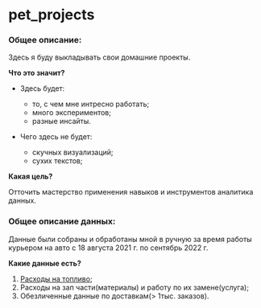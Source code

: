 # pet_projects

### Общее описание:
Здесь я буду выкладывать свои домашние проекты.

**Что это значит?**

* Здесь будет:
   * то, с чем мне интресно работать;
   * много экспериментов;
   * разные инсайты. 

* Чего здесь не будет:
   * скучных визуализаций;
   * сухих текстов;
   
**Какая цель?**

Отточить  мастерство применения навыков и инструментов аналитика данных.

### Общее описание данных:

Данные были собраны и обработаны мной в ручную за время работы курьером на авто с 18 августа 2021 г. по сентябрь 2022 г.

**Какие данные есть?**

1. [Расходы на топливо](https://clck.ru/32Fnhj);
2. Расходы на зап части(материалы) и работу по их замене(услуга);
3. Обезличенные данные по доставкам(> 1тыс. заказов).
